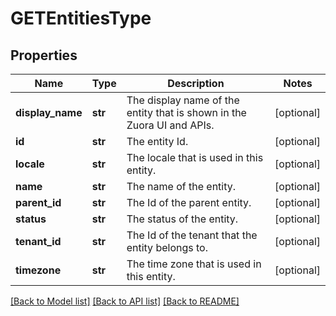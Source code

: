 # GETEntitiesType

## Properties
Name | Type | Description | Notes
------------ | ------------- | ------------- | -------------
**display_name** | **str** | The display name of the entity that is shown in the Zuora UI and APIs.  | [optional] 
**id** | **str** | The entity Id.  | [optional] 
**locale** | **str** | The locale that is used in this entity.  | [optional] 
**name** | **str** | The name of the entity.  | [optional] 
**parent_id** | **str** | The Id of the parent entity.  | [optional] 
**status** | **str** | The status of the entity.  | [optional] 
**tenant_id** | **str** | The Id of the tenant that the entity belongs to.  | [optional] 
**timezone** | **str** | The time zone that is used in this entity.  | [optional] 

[[Back to Model list]](../README.md#documentation-for-models) [[Back to API list]](../README.md#documentation-for-api-endpoints) [[Back to README]](../README.md)


